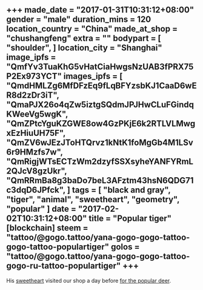 +++
made_date = "2017-01-31T10:31:12+08:00"
gender = "male"
duration_mins = 120
location_country = "China"
made_at_shop = "chushangfeng"
extra = ""
bodypart = [
  "shoulder",
]
location_city = "Shanghai"
image_ipfs = "QmfYv3TuaKhG5vHatCiaHwgsNzUAB3fPRX75P2Ex973YCT"
images_ipfs = [
  "QmdHMLZg6MfDFzEq9fLqBFYzsbKJ1CaaD6wER8d2zDr3iT",
  "QmaPJX26o4qZw5iztgSQdmJPJHwCLuFGindqKWeeVg5wgK",
  "QmZPtcYguKZGWE8ow4GzPKjE6k2RTLVLMwgxEzHiuUH75F",
  "QmZV6wJEzJToHTQrvz1kNtK1foMgGb4M1LSv6r9HMzfs7w",
  "QmRigjWTsECTzWm2dzyfSSXsyheYANFYRmL2QJcV8gzUkr",
  "QmRRmBa8g3baDo7beL3AFztm43hsN6QDG71c3dqD6JPfck",
]
tags = [
  "black and gray",
  "tiger",
  "animal",
  "sweetheart",
  "geometry",
  "popular"
]
date = "2017-02-02T10:31:12+08:00"
title = "Popular tiger"
[blockchain]
steem = "tattoo/@gogo.tattoo/yana-gogo-gogo-tattoo-gogo-tattoo-populartiger"
golos = "tattoo/@gogo.tattoo/yana-gogo-gogo-tattoo-gogo-ru-tattoo-populartiger"
+++
----
His [sweetheart](/gogo/tags/sweetheart) visited our shop a day before [for the popular deer](/gogo/tattoo/popular_deer).
